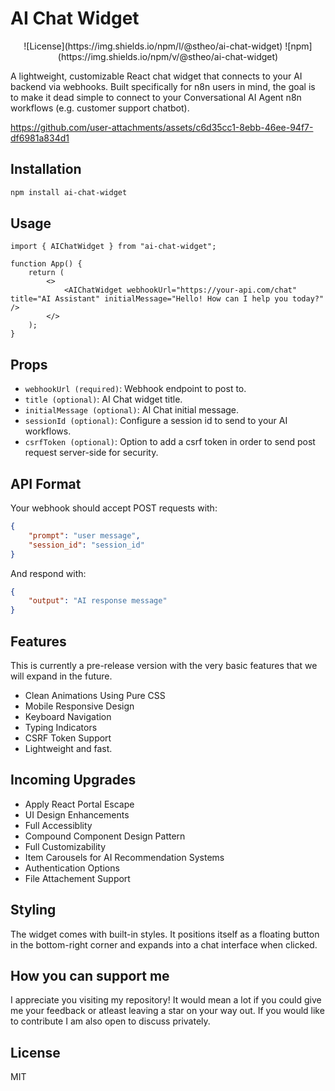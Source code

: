 # AI Chat Widget
<div align="center">
![License](https://img.shields.io/npm/l/@stheo/ai-chat-widget)
![npm](https://img.shields.io/npm/v/@stheo/ai-chat-widget)
</div>

A lightweight, customizable React chat widget that connects to your AI backend via webhooks. Built specifically for n8n users in mind, the goal is to make it dead simple to connect to your Conversational AI Agent n8n workflows (e.g. customer support chatbot).

https://github.com/user-attachments/assets/c6d35cc1-8ebb-46ee-94f7-df6981a834d1

## Installation

```bash
npm install ai-chat-widget
```

## Usage

```tsx
import { AIChatWidget } from "ai-chat-widget";

function App() {
    return (
        <>
            <AIChatWidget webhookUrl="https://your-api.com/chat" title="AI Assistant" initialMessage="Hello! How can I help you today?" />
        </>
    );
}
```

## Props

- `webhookUrl (required)`: Webhook endpoint to post to.
- `title (optional)`: AI Chat widget title.
- `initialMessage (optional)`: AI Chat initial message.
- `sessionId (optional)`: Configure a session id to send to your AI workflows. 
- `csrfToken (optional)`: Option to add a csrf token in order to send post request server-side for security.

## API Format

Your webhook should accept POST requests with:

```json
{
    "prompt": "user message",
    "session_id": "session_id"
}
```

And respond with:

```json
{
    "output": "AI response message"
}
```

## Features
This is currently a pre-release version with the very basic features that we will expand in the future.

- Clean Animations Using Pure CSS
- Mobile Responsive Design
- Keyboard Navigation
- Typing Indicators
- CSRF Token Support
- Lightweight and fast.

## Incoming Upgrades
- Apply React Portal Escape
- UI Design Enhancements
- Full Accessiblity
- Compound Component Design Pattern
- Full Customizability
- Item Carousels for AI Recommendation Systems
- Authentication Options
- File Attachement Support

## Styling

The widget comes with built-in styles. It positions itself as a floating button in the bottom-right corner and expands into a chat interface when clicked.

## How you can support me
I appreciate you visiting my repository! It would mean a lot if you could give me your feedback or atleast leaving a star on your way out. If you would like to contribute I am also open to discuss privately.

## License

MIT
